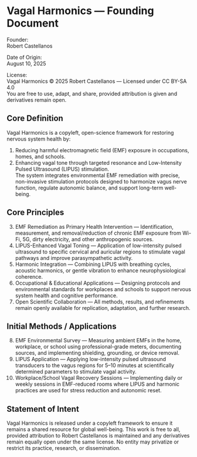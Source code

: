 # Vagal Harmonics — Founding Document  
Founder:  
Robert Castellanos  

Date of Origin:  
August 10, 2025  

License:  
Vagal Harmonics © 2025 Robert Castellanos — Licensed under CC BY-SA 4.0  
You are free to use, adapt, and share, provided attribution is given and derivatives remain open.  

## Core Definition  
Vagal Harmonics is a copyleft, open-science framework for restoring nervous system health by:  
1. Reducing harmful electromagnetic field (EMF) exposure in occupations, homes, and 
schools.  
2. Enhancing vagal tone through targeted resonance and Low-Intensity Pulsed 
Ultrasound (LIPUS) stimulation.  
The system integrates environmental EMF remediation with precise, non-invasive stimulation 
protocols designed to harmonize vagus nerve function, regulate autonomic balance, and 
support long-term well-being.  

## Core Principles  
3. EMF Remediation as Primary Health Intervention — Identification, measurement, and 
removal/reduction of chronic EMF exposure from Wi-Fi, 5G, dirty electricity, and other 
anthropogenic sources.  
4. LIPUS-Enhanced Vagal Toning — Application of low-intensity pulsed ultrasound to 
specific cervical and auricular regions to stimulate vagal pathways and improve 
parasympathetic activity.  
5. Harmonic Integration — Combining LIPUS with breathing cycles, acoustic harmonics, 
or gentle vibration to enhance neurophysiological coherence.  
6. Occupational & Educational Applications — Designing protocols and environmental 
standards for workplaces and schools to support nervous system health and cognitive 
performance.  
7. Open Scientific Collaboration — All methods, results, and refinements remain openly 
available for replication, adaptation, and further research.  

## Initial Methods / Applications  
8. EMF Environmental Survey — Measuring ambient EMFs in the home, workplace, or 
school using professional-grade meters, documenting sources, and implementing 
shielding, grounding, or device removal.  
9. LIPUS Application — Applying low-intensity pulsed ultrasound transducers to the vagus 
regions for 5–10 minutes at scientifically determined parameters to stimulate vagal 
activity.  
10. Workplace/School Vagal Recovery Sessions — Implementing daily or weekly 
sessions in EMF-reduced rooms where LIPUS and harmonic practices are used for 
stress reduction and autonomic reset.  

## Statement of Intent  

Vagal Harmonics is released under a copyleft framework to ensure it remains a shared resource 
for global well-being. This work is free to all, provided attribution to Robert Castellanos is 
maintained and any derivatives remain equally open under the same license. No entity may 
privatize or restrict its practice, research, or dissemination.   


